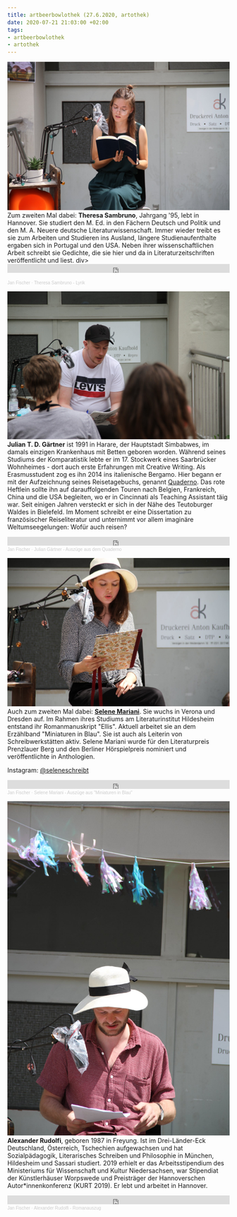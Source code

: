 ```yaml
---
title: artbeerbowlothek (27.6.2020, artothek)
date: 2020-07-21 21:03:00 +02:00
tags:
- artbeerbowlothek
- artothek
---
```


![80254503_677626569457774_4569130648036746038_o.jpg](/uploads/80254503_677626569457774_4569130648036746038_o.jpg)Zum zweiten Mal dabei: **Theresa Sambruno**, Jahrgang '95, lebt in Hannover. Sie studiert den M. Ed. in den Fächern Deutsch und Politik und den M. A. Neuere deutsche Literaturwissenschaft. Immer wieder treibt es sie zum Arbeiten und Studieren ins Ausland, längere Studienaufenthalte ergaben sich in Portugal und den USA. Neben ihrer wissenschaftlichen Arbeit schreibt sie Gedichte, die sie hier und da in Literaturzeitschriften veröffentlicht und liest.
div><iframe width="100%" height="20" scrolling="no" frameborder="no" allow="autoplay" src="https://w.soundcloud.com/player/?url=https%3A//api.soundcloud.com/tracks/848840899&color=%2380726b&inverse=false&auto_play=false&show_user=false"></iframe><div style="font-size: 10px; color: #cccccc;line-break: anywhere;word-break: normal;overflow: hidden;white-space: nowrap;text-overflow: ellipsis; font-family: Interstate,Lucida Grande,Lucida Sans Unicode,Lucida Sans,Garuda,Verdana,Tahoma,sans-serif;font-weight: 100;"><a href="https://soundcloud.com/jan-fischer-238479972" title="Jan Fischer" target="_blank" style="color: #cccccc; text-decoration: none;">Jan Fischer</a> · <a href="https://soundcloud.com/jan-fischer-238479972/gedichte_leseb-hne-text-genuss" title="Theresa Sambruno - Lyrik" target="_blank" style="color: #cccccc; text-decoration: none;">Theresa Sambruno - Lyrik</a></div></div>

![106205469_677627026124395_2139196456730781774_o.jpg](/uploads/106205469_677627026124395_2139196456730781774_o.jpg)**Julian T. D. Gärtner** ist 1991 in Harare, der Hauptstadt Simbabwes, im damals einzigen Krankenhaus mit Betten geboren worden. Während seines Studiums der Komparatistik lebte er im 17. Stockwerk eines Saarbrücker Wohnheimes - dort auch erste Erfahrungen mit Creative Writing. Als Erasmusstudent zog es ihn 2014 ins italienische Bergamo. Hier begann er mit der Aufzeichnung seines Reisetagebuchs, genannt [Quaderno](https://quaderno-reisetagebuch.blogspot.com/). Das rote Heftlein sollte ihn auf darauffolgenden Touren nach Belgien, Frankreich, China und die USA begleiten, wo er in Cincinnati als Teaching Assistant täig war. Seit einigen Jahren versteckt er sich in der Nähe des Teutoburger Waldes in Bielefeld. Im Moment schreibt er eine Dissertation zu französischer Reiseliteratur und unternimmt vor allem imaginäre Weltumseegelungen: Wofür auch reisen?
<div><iframe width="100%" height="20" scrolling="no" frameborder="no" allow="autoplay" src="https://w.soundcloud.com/player/?url=https%3A//api.soundcloud.com/tracks/848840983&color=%2380726b&inverse=false&auto_play=false&show_user=false"></iframe><div style="font-size: 10px; color: #cccccc;line-break: anywhere;word-break: normal;overflow: hidden;white-space: nowrap;text-overflow: ellipsis; font-family: Interstate,Lucida Grande,Lucida Sans Unicode,Lucida Sans,Garuda,Verdana,Tahoma,sans-serif;font-weight: 100;"><a href="https://soundcloud.com/jan-fischer-238479972" title="Jan Fischer" target="_blank" style="color: #cccccc; text-decoration: none;">Jan Fischer</a> · <a href="https://soundcloud.com/jan-fischer-238479972/gedichte_leseb-hne-text-1" title="Julian Gärtner - Auszüge aus dem Quaderno" target="_blank" style="color: #cccccc; text-decoration: none;">Julian Gärtner - Auszüge aus dem Quaderno</a></div></div>

![106186293_677627756124322_2204672997951335735_o.jpg](/uploads/106186293_677627756124322_2204672997951335735_o.jpg)Auch zum zweiten Mal dabei: **[Selene Mariani](https://www.selenemariani.com/)**.  Sie wuchs in Verona und Dresden auf. Im Rahmen ihres Studiums am Literaturinstitut Hildesheim entstand ihr Romanmanuskript "Ellis". Aktuell arbeitet sie an dem Erzählband "Miniaturen in Blau". Sie ist auch als Leiterin von Schreibwerkstätten aktiv. Selene Mariani wurde für den Literaturpreis Prenzlauer Berg und den Berliner Hörspielpreis nominiert und veröffentlichte in Anthologien.

Instagram: [@seleneschreibt](https://www.instagram.com/seleneschreibt/)
</div><iframe width="100%" height="20" scrolling="no" frameborder="no" allow="autoplay" src="https://w.soundcloud.com/player/?url=https%3A//api.soundcloud.com/tracks/848840929&color=%2380726b&inverse=false&auto_play=false&show_user=false"></iframe><div style="font-size: 10px; color: #cccccc;line-break: anywhere;word-break: normal;overflow: hidden;white-space: nowrap;text-overflow: ellipsis; font-family: Interstate,Lucida Grande,Lucida Sans Unicode,Lucida Sans,Garuda,Verdana,Tahoma,sans-serif;font-weight: 100;"><a href="https://soundcloud.com/jan-fischer-238479972" title="Jan Fischer" target="_blank" style="color: #cccccc; text-decoration: none;">Jan Fischer</a> · <a href="https://soundcloud.com/jan-fischer-238479972/lese-hne-text-genuss_2606" title="Selene Mariani - Auszüge aus "Miniaturen in Blau"" target="_blank" style="color: #cccccc; text-decoration: none;">Selene Mariani - Auszüge aus "Miniaturen in Blau"</a></div></div>

![106343431_677627982790966_5806816138714249404_o.jpg](/uploads/106343431_677627982790966_5806816138714249404_o.jpg)**Alexander Rudolfi**, geboren 1987 in Freyung. Ist im Drei-Länder-Eck Deutschland, Österreich, Tschechien aufgewachsen und hat Sozialpädagogik, Literarisches Schreiben und Philosophie in München, Hildesheim und Sassari studiert. 2019 erhielt er das Arbeitsstipendium des Ministeriums für Wissenschaft und Kultur Niedersachsen, war Stipendiat der Künstlerhäuser Worpswede und Preisträger der Hannoverschen Autor\*innenkonferenz (KURT 2019). Er lebt und arbeitet in Hannover.
<iframe width="100%" height="20" scrolling="no" frameborder="no" allow="autoplay" src="https://w.soundcloud.com/player/?url=https%3A//api.soundcloud.com/tracks/848841052&color=%2380726b&inverse=false&auto_play=false&show_user=false"></iframe><div style="font-size: 10px; color: #cccccc;line-break: anywhere;word-break: normal;overflow: hidden;white-space: nowrap;text-overflow: ellipsis; font-family: Interstate,Lucida Grande,Lucida Sans Unicode,Lucida Sans,Garuda,Verdana,Tahoma,sans-serif;font-weight: 100;"><a href="https://soundcloud.com/jan-fischer-238479972" title="Jan Fischer" target="_blank" style="color: #cccccc; text-decoration: none;">Jan Fischer</a> · <a href="https://soundcloud.com/jan-fischer-238479972/lese-hne-text-genuss_2606-1" title="Alexander Rudolfi - Romanauszug" target="_blank" style="color: #cccccc; text-decoration: none;">Alexander Rudolfi - Romanauszug</a></div>